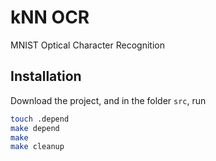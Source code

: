 # kNN OCR
MNIST Optical Character Recognition

## Installation
Download the project, and in the folder `src`, run

```bash
touch .depend
make depend
make
make cleanup
```
